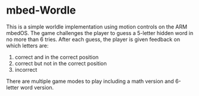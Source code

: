 # mbed-Wordle
This is a simple worldle implementation using motion controls on the ARM mbedOS. The game challenges the player to guess a 5-letter hidden word in no more
than 6 tries. After each guess, the player is given feedback on which letters are:
1) correct and in the correct position
2) correct but not in the correct position
3) incorrect

There are multiple game modes to play including a math version and 6-letter word version.
